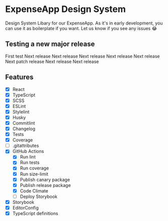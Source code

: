 # ExpenseApp Design System

Design System Libary for our ExpenseApp. As it's in early development, you can use it as boilerplate if you want. Let us know if you see any issues 😂

## Testing a new major release

First test
Next release
Next release
Next release
Next release
Next release
Next patch release
Next release
Next release

## Features

- [x] React
- [x] TypeScript
- [x] SCSS
- [x] ESLint
- [x] Stylelint
- [x] Husky
- [x] Commitlint
- [x] Changelog
- [x] Tests
- [x] Coverage
- [ ] .gitattributes
- [x] GitHub Actions
  - [x] Run lint
  - [x] Run tests
  - [x] Run coverage
  - [x] Run size-limit
  - [x] Publish canary package
  - [x] Publish release package
  - [x] Code Climate
  - [ ] Deploy Storybook
- [x] Storybook
- [x] EditorConfig
- [x] TypeScript definitions
